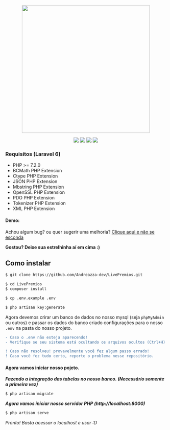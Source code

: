 <p align="center"><img src="https://res.cloudinary.com/dtfbvvkyp/image/upload/v1566331377/laravel-logolockup-cmyk-red.svg" width="400"></p>

<p align="center">
  <img src="https://img.shields.io/github/issues/Andreazza-dev/LivePremios">
  <img src="https://img.shields.io/github/license/Andreazza-dev/LivePremios">
  <img src="https://img.shields.io/github/forks/Andreazza-dev/LivePremios">
  <img src="https://img.shields.io/github/stars/Andreazza-dev/LivePremios">
</p>

### Requisitos (Laravel 6)
- PHP >= 7.2.0
- BCMath PHP Extension
- Ctype PHP Extension
- JSON PHP Extension
- Mbstring PHP Extension
- OpenSSL PHP Extension
- PDO PHP Extension
- Tokenizer PHP Extension
- XML PHP Extension

#### Demo: 

Achou algum bug? ou quer sugerir uma melhoria? [Clique aqui e não se esconda](https://github.com/dshy1/PHP-Challenge-Laravel-2/issues/new)

**Gostou? Deixe sua estrelhinha aí em cima :)**

## Como instalar

```sh
$ git clone https://github.com/Andreazza-dev/LivePremios.git

$ cd LivePremios
$ composer install

$ cp .env.example .env

$ php artisan key:generate
```

Agora devemos crirar um banco de dados no nosso mysql (seja `phpMyAdmin` ou outros) e passar os dados do banco criado configurações para o nosso `.env` na pasta do nosso projeto.

```diff
- Caso o .env não esteja aparecendo!
- Verifique se seu sistema está ocultando os arquivos ocultos (Ctrl+H)

! Caso não resolveu! provavelmente você fez algum passo errado!
! Caso você fez tudo certo, reporte o problema nesse repositório.
```

#### Agora vamos iniciar nosso pojeto.

***Fazendo a integração das tabelas no nosso banco. (Necessário somente a primeira vez)***
```sh
$ php artisan migrate
```

***Agora vamos iniciar nosso servidor PHP (http://localhost:8000)***
```sh
$ php artisan serve
```

*Pronto! Basta acessar o localhost e usar :D*
